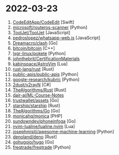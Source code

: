 # 2022-03-23

1. [CodeEditApp/CodeEdit](https://github.com/CodeEditApp/CodeEdit "CodeEdit App for macOS – Elevate your code editing experience. Open source, free forever.") [Swift]
2. [microsoft/routeros-scanner](https://github.com/microsoft/routeros-scanner "Tool to scan for RouterOS (Mikrotik) forensic artifacts and vulnerabilities.") [Python]
3. [ToolJet/ToolJet](https://github.com/ToolJet/ToolJet "Extensible low-code framework for building business applications. Connect to databases, cloud storages, GraphQL, API endpoints, Airtable, etc and build apps using drag and drop application builder. Built using JavaScript/TypeScript. 🚀") [JavaScript]
4. [pedroslopez/whatsapp-web.js](https://github.com/pedroslopez/whatsapp-web.js "A WhatsApp client library for NodeJS that connects through the WhatsApp Web browser app") [JavaScript]
5. [Dreamacro/clash](https://github.com/Dreamacro/clash "A rule-based tunnel in Go.") [Go]
6. [bitcoin/bitcoin](https://github.com/bitcoin/bitcoin "Bitcoin Core integration/staging tree") [C++]
7. [lxgr-linux/pokete](https://github.com/lxgr-linux/pokete "A terminal based Pokemon like game") [Python]
8. [johnthebrit/CertificationMaterials](https://github.com/johnthebrit/CertificationMaterials "A collection of materials related to my certification videos") 
9. [kabinspace/AstroVim](https://github.com/kabinspace/AstroVim "AstroVim is an aesthetic and feature-rich neovim config that is extensible and easy to use with a great set of plugins") [Lua]
10. [rust-lang/rust](https://github.com/rust-lang/rust "Empowering everyone to build reliable and efficient software.") [Rust]
11. [public-apis/public-apis](https://github.com/public-apis/public-apis "A collective list of free APIs") [Python]
12. [google-research/kubric](https://github.com/google-research/kubric "A data generation pipeline for creating semi-realistic synthetic multi-object videos with rich annotations such as instance segmentation masks, depth maps, and optical flow.") [Python]
13. [2dust/v2rayN](https://github.com/2dust/v2rayN "A V2Ray client for Windows, support Xray core and v2fly core") [C#]
14. [TheAlgorithms/Rust](https://github.com/TheAlgorithms/Rust "All Algorithms implemented in Rust") [Rust]
15. [dair-ai/ML-Course-Notes](https://github.com/dair-ai/ML-Course-Notes "🎓 Sharing course notes on all topics related to machine learning, NLP, and AI") 
16. [trustwallet/assets](https://github.com/trustwallet/assets "A comprehensive, up-to-date collection of information about several thousands (!) of crypto tokens.") [Go]
17. [starship/starship](https://github.com/starship/starship "☄🌌️ The minimal, blazing-fast, and infinitely customizable prompt for any shell!") [Rust]
18. [TheAlgorithms/Go](https://github.com/TheAlgorithms/Go "Algorithms implemented in Go for beginners, following best practices.") [Go]
19. [monicahq/monica](https://github.com/monicahq/monica "Personal CRM. Remember everything about your friends, family and business relationships.") [PHP]
20. [sundowndev/phoneinfoga](https://github.com/sundowndev/phoneinfoga "Information gathering & OSINT framework for phone numbers") [Go]
21. [nvim-lualine/lualine.nvim](https://github.com/nvim-lualine/lualine.nvim "A blazing fast and easy to configure neovim statusline plugin written in pure lua.") [Lua]
22. [josephmisiti/awesome-machine-learning](https://github.com/josephmisiti/awesome-machine-learning "A curated list of awesome Machine Learning frameworks, libraries and software.") [Python]
23. [denoland/deno](https://github.com/denoland/deno "A modern runtime for JavaScript and TypeScript.") [Rust]
24. [gohugoio/hugo](https://github.com/gohugoio/hugo "The world’s fastest framework for building websites.") [Go]
25. [freqtrade/freqtrade](https://github.com/freqtrade/freqtrade "Free, open source crypto trading bot") [Python]

